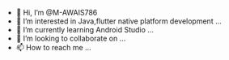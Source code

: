 - 👋 Hi, I’m @M-AWAIS786
- 👀 I’m interested in Java,flutter native platform development ...
- 🌱 I’m currently learning Android Studio ...
- 💞️ I’m looking to collaborate on ...
- 📫 How to reach me ...

<!---
M-AWAIS786/M-AWAIS786 is a ✨ special ✨ repository because its `README.md` (this file) appears on your GitHub profile.
You can click the Preview link to take a look at your changes.
--->

